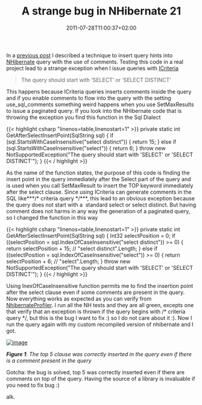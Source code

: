 ﻿---
title: "A strange bug in NHibernate 21"
description: ""
date: 2011-07-28T11:00:37+02:00
draft: false
tags: [Nhibernate]
categories: [Nhibernate]
---
In a [previous post](http://www.codewrecks.com/blog/index.php/2011/07/23/use-sql-server-query-hints-with-nhibernate-hql-and-icriteria/) I described a technique to insert query hints into [NHibernate](http://nhforge.org/Default.aspx) query with the use of comments. Testing this code in a real project lead to a strange exception when I issue queries with [ICriteria](http://knol.google.com/k/nhibernate-chapter-13-criteria-queries#)

> The query should start with ‘SELECT’ or ‘SELECT DISTINCT’

This happens because ICriteria queries inserts comments inside the query and if you enable comments to flow into the query with the setting use\_sql\_comments something weird happens when you use SetMaxResults to issue a paginated query. If you look into the NHibernate code that is throwing the exception you find this function in the Sql Dialect

{{< highlight csharp "linenos=table,linenostart=1" >}}
private static int GetAfterSelectInsertPoint(SqlString sql)
{
if (sql.StartsWithCaseInsensitive("select distinct"))
{
return 15;
}
else if (sql.StartsWithCaseInsensitive("select"))
{
return 6;
}
throw new NotSupportedException("The query should start with 'SELECT' or 'SELECT DISTINCT'");
}
{{< / highlight >}}

As the name of the function states, the purpose of this code is finding the insert point in the query immediately after the Select part of the query and is used when you call SetMaxResult to insert the TOP keyword immediately after the select clause. Since using ICriteria can generate comments in the SQL like***/\* criteria query \*/***, this lead to an obvious exception because the query does not start with a  standard select or select distinct. But having comment does not harms in any way the generation of a paginated query, so I changed the function in this way

{{< highlight csharp "linenos=table,linenostart=1" >}}
private static int GetAfterSelectInsertPoint(SqlString sql)
{
Int32 selectPosition = 0;
if ((selectPosition = sql.IndexOfCaseInsensitive("select distinct")) >= 0)
{
return selectPosition + 15; // "select distinct".Length;
}
else if ((selectPosition = sql.IndexOfCaseInsensitive("select")) >= 0)
{
return selectPosition + 6; // "select".Length;
}
throw new NotSupportedException("The query should start with 'SELECT' or 'SELECT DISTINCT'");
}
{{< / highlight >}}

Using InexOfCaseInsensitive function permits me to find the insertion point after the select clause even if some comments are present in the query. Now everything works as expected as you can verify from [NhibernateProfiler](http://nhprof.com/). I run all the NH tests and they are all green, excepts one that verify that an exception is thrown if the query begins with /\* criteria query \*/, but this is the bug I want to fix :) so I do not care about it :). Now I run the query again with my custom recompiled version of nhibernate and I got.

[![image](https://www.codewrecks.com/blog/wp-content/uploads/2011/07/image_thumb8.png "image")](https://www.codewrecks.com/blog/wp-content/uploads/2011/07/image8.png)

 ***Figure 1***: *The top 5 clause was correctly inserted in the query even if there is a comment present in the query*

Gotcha: the bug is solved, top 5 was correctly inserted even if there are comments on top of the query. Having the source of a library is invaluable if you need to fix bug :)

alk.
